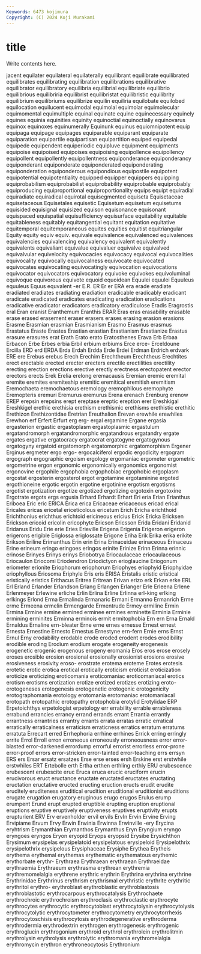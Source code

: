 ```yaml
---
Keywords: 6473 kojimura
Copyright: (C) 2024 Koji Murakami
---
```


# title

Write contents here.



jacent equilater
equilateral equilaterally equilibrant equilibrate equilibrated equilibrates equilibrating equilibration equilibrations equilibrative
equilibrator equilibratory equilibria equilibrial equilibriate equilibrio equilibrious equilibriria equilibrist equilibristat
equilibristic equilibrity equilibrium equilibriums equilibrize equilin equiliria equilobate equilobed equilocation
equilucent equimodal equimolal equimolar equimolecular equimomental equimultiple equinal equinate equine
equinecessary equinely equines equinia equinities equinity equinoctial equinoctially equinovarus equinox
equinoxes equinumerally Equinunk equinus equiomnipotent equip equipaga equipage equipages equiparable
equiparant equiparate equiparation equipartile equipartisan equipartition equiped equipedal equipede equipendent
equiperiodic equipluve equipment equipments equipoise equipoised equipoises equipoising equipollence equipollency
equipollent equipollently equipollentness equiponderance equiponderancy equiponderant equiponderate equiponderated equiponderating equiponderation
equiponderous equipondious equipostile equipotent equipotential equipotentiality equipped equipper equippers equipping
equiprobabilism equiprobabilist equiprobability equiprobable equiprobably equiproducing equiproportional equiproportionality equips equipt
equiradial equiradiate equiradical equirotal equisegmented equiseta Equisetaceae equisetaceous Equisetales equisetic
Equisetum equisetum equisetums equisided equisignal equisized equison equisonance equisonant equispaced
equispatial equisufficiency equisurface equitability equitable equitableness equitably equitangential equitant equitation
equitative equitemporal equitemporaneous equites equities equitist equitriangular Equity equity equiv
equiv. equivale equivalence equivalenced equivalences equivalencies equivalencing equivalency equivalent equivalently
equivalents equivaliant equivalue equivaluer equivalve equivalved equivalvular equivelocity equivocacies equivocacy
equivocal equivocalities equivocality equivocally equivocalness equivocate equivocated equivocates equivocating equivocatingly
equivocation equivocations equivocator equivocators equivocatory equivoke equivokes equivoluminal equivoque equivorous
equivote equoid equoidean Equulei equulei Equuleus equuleus Equus equvalent -er
E.R. ER Er er ERA era erade eradiate eradiated eradiates
eradiating eradiation eradicable eradicably eradicant eradicate eradicated eradicates eradicating eradication
eradications eradicative eradicator eradicators eradicatory eradiculose Eradis Eragrostis eral Eran
eranist Eranthemum Eranthis ERAR Eras eras erasability erasable erase erased
erasement eraser erasers erases erasing erasion erasions Erasme Erasmian erasmian
Erasmianism Erasmo Erasmus erasmus Erastatus Eraste Erastes Erastian erastian Erastianism
Erastianize Erastus erasure erasures erat Erath Erato erato Eratosthenes Erava
Erb Erbaa Erbacon Erbe Erbes erbia Erbil erbium erbiums Erce
erce- Erceldoune Ercilla ERD erd ERDA Erda Erdah Erdda Erde
Erdei Erdman Erdrich erdvark ERE ere Erebus erebus Erech Erechim
Erechtheum Erechtheus Erechtites erect erectable erected erecter erecters erectile erectilities
erectility erecting erection erections erective erectly erectness erectopatent erector erectors
erects Erek Erelia erelong eremacausis Eremian eremic eremital eremite eremites
eremiteship eremitic eremitical eremitish eremitism Eremochaeta eremochaetous eremology eremophilous eremophyte
Eremopteris eremuri Eremurus eremurus Erena erenach Erenburg erenow EREP erepsin
erepsins erept ereptase ereptic ereption erer Ereshkigal Ereshkigel erethic erethisia
erethism erethismic erethisms erethistic erethitic Erethizon Erethizontidae Eretrian Ereuthalion Erevan
erewhile erewhiles Erewhon erf Erfert Erfurt erg erg- ergal ergamine
Ergane ergasia ergasterion ergastic ergastoplasm ergastoplasmic ergastulum ergatandromorph ergatandromorphic ergatandrous
ergatandry ergate ergates ergative ergatocracy ergatocrat ergatogyne ergatogynous ergatogyny ergatoid
ergatomorph ergatomorphic ergatomorphism Ergener Erginus ergmeter ergo ergo- ergocalciferol ergodic
ergodicity ergogram ergograph ergographic ergoism ergology ergomaniac ergometer ergometric ergometrine
ergon ergonomic ergonomically ergonomics ergonomist ergonovine ergophile ergophobia ergophobiac ergophobic
ergoplasm ergostat ergosterin ergosterol ergot ergotamine ergotaminine ergoted ergothioneine ergotic
ergotin ergotine ergotinine ergotism ergotisms ergotist ergotization ergotize ergotized ergotizing
ergotoxin ergotoxine Ergotrate ergots ergs ergusia Erhard Erhardt Erhart Eri
eria Erian Erianthus Eriboea Eric eric ERICA Erica erica Ericaceae
ericaceous ericad erical Ericales ericas ericetal ericeticolous ericetum Erich Ericha
erichthoid Erichthonius erichthus erichtoid ericineous ericius Erick Ericka Ericksen Erickson
ericoid ericolin ericophyte Ericson Ericsson Erida Eridani Eridanid Eridanus Eridu
Erie erie Eries Erieville Erigena Erigenia Erigeron erigeron erigerons erigible
Eriglossa eriglossate Erigone Eriha Erik Erika erika erikite Erikson Eriline
Erimanthus Erin erin Erina Erinaceidae erinaceous Erinaceus Erine erineum eringo
eringoes eringos erinite Erinize Erinn Erinna erinnic erinose Erinyes Erinys
erinys Eriobotrya Eriocaulaceae eriocaulaceous Eriocaulon Eriocomi Eriodendron Eriodictyon erioglaucine Eriogonum
eriometer erionite Eriophorum eriophorum Eriophyes eriophyid Eriophyidae eriophyllous Eriosoma Eriphyle
Eris eris ERISA Eristalis eristic eristical eristically eristics Erithacus Eritrea
Eritrean Erivan erizo erk Erkan erke ERL Erl Erland Erlander
Erlandson Erlang Erlangen Erlanger Erle Erleena Erlene Erlenmeyer Erlewine erliche
Erlin Erlina Erline Erlinna erl-king erlking erlkings Erlond Erma Ermalinda
Ermanaric Ermani Ermanno Ermanrich Erme erme Ermeena ermelin Ermengarde Ermentrude
Ermey ermiline Ermin Ermina Ermine ermine ermined erminee ermines erminette
Erminia Erminie ermining erminites Erminna erminois ermit ermitophobia Ern ern
Erna Ernald Ernaldus Ernaline ern-bleater Erne erne ernes ernesse Ernest
ernest Ernesta Ernestine Ernesto Ernestus Ernestyne ern-fern Ernie erns Ernst
Ernul Erny erodability erodable erode eroded erodent erodes erodibility erodible
eroding Erodium erodium erogate erogeneity erogenesis erogenetic erogenic erogenous erogeny
eromania Eros eros erose erosely eroses erosible erosion erosional erosionally
erosionist erosions erosive erosiveness erosivity eroso- erostrate erotema eroteme Erotes
erotesis erotetic erotic erotica erotical erotically eroticism eroticist eroticization eroticize
eroticizing eroticomania eroticomaniac eroticomaniacal erotics erotism erotisms erotization erotize erotized
erotizes erotizing eroto- erotogeneses erotogenesis erotogenetic erotogenic erotogenicity erotographomania erotology
erotomania erotomaniac erotomaniacal erotopath erotopathic erotopathy erotophobia erotylid Erotylidae ERP
Erpetoichthys erpetologist erpetology err errability errable errableness errabund errancies errancy
errand errands errant Errantia errantly errantness errantries errantry errants errata
erratas erratic erratical erratically erraticalness erraticism erraticness erratics erratum erratums
erratuta Errecart erred Errhephoria errhine errhines Errick erring erringly errite
Errol Erroll erron erroneous erroneously erroneousness error error-blasted error-darkened errordump
errorful errorist errorless error-prone error-proof errors error-stricken error-tainted error-teaching errs
errsyn ERS ers Ersar ersatz ersatzes Erse erse erses ersh
Erskine erst erstwhile erstwhiles ERT Ertebolle erth Ertha erthen erthling
erthly ERU erubescence erubescent erubescite eruc Eruca eruca erucic eruciform
erucin erucivorous eruct eructance eructate eructated eructates eructating eructation eructative
eructed eructing eruction eructs erudit erudite eruditely eruditeness eruditical erudition
eruditional eruditionist eruditions erugate erugation erugatory eruginous erugo erugos Erulus
erump erumpent Erund erupt erupted eruptible erupting eruption eruptional eruptions
eruptive eruptively eruptiveness eruptives eruptivity erupts erupturient ERV Erv ervenholder
ervil ervils ErvIn Ervin Ervine Erving Ervipiame Ervum Ervy Erwin
Erwinia Erwinna Erwinville -ery Erycina eryhtrism Erymanthian Erymanthos Erymanthus Eryn
Eryngium eryngo eryngoes eryngos Eryon eryopid Eryops eryopsid Erysibe Erysichthon
Erysimum erysipelas erysipelatoid erysipelatous erysipeloid Erysipelothrix erysipelothrix erysipelous Erysiphaceae Erysiphe
Erythea Erytheis erythema erythemal erythemas erythematic erythematous erythemic erythorbate erythr-
Erythraea Erythraean erythraean Erythraeidae erythraemia Erythraeum erythrasma erythrean erythremia erythremomelalgia
erythrene erythric erythrin Erythrina erythrina erythrine Erythrinidae Erythrinus erythrism erythrismal
erythristic erythrite erythritic erythritol erythro- erythroblast erythroblastic erythroblastosis erythroblastotic erythrocarpous
erythrocatalysis Erythrochaete erythrochroic erythrochroism erythroclasis erythroclastic erythrocyte erythrocytes erythrocytic erythrocytoblast
erythrocytolysin erythrocytolysis erythrocytolytic erythrocytometer erythrocytometry erythrocytorrhexis erythrocytoschisis erythrocytosis erythrodegenerative erythroderma
erythrodermia erythrodextrin erythrogen erythrogenesis erythrogenic erythroglucin erythrogonium erythroid erythrol erythrolein
erythrolitmin erythrolysin erythrolysis erythrolytic erythromania erythromelalgia erythromycin erythron erythroneocytosis Erythronium
